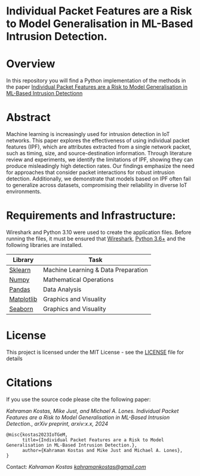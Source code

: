 # Individual Packet Features are a Risk to Model Generalisation in ML-Based Intrusion Detection.

# Overview
In this repository you will find a Python implementation of the methods in the paper [Individual Packet Features are a Risk to Model Generalisation in ML-Based Intrusion Detectionn](https://arxiv.org/)


# Abstract

Machine learning is increasingly used for intrusion detection in IoT networks. This paper explores the effectiveness of using individual packet features (IPF), which are attributes extracted from a single network packet, such as timing, size, and source-destination information. Through literature review and experiments, we identify the limitations of IPF, showing they can produce misleadingly high detection rates. Our findings emphasize the need for approaches that consider packet interactions for robust intrusion detection. Additionally, we demonstrate that models based on IPF often fail to generalize across datasets, compromising their reliability in diverse IoT environments.



# Requirements and Infrastructure: 

Wireshark and Python 3.10 were used to create the application files. Before running the files, it must be ensured that [Wireshark](https://www.wireshark.org/), [Python 3.6+](https://www.python.org/downloads/) and the following libraries are installed.

| Library | Task |
| ------ | ------ |
|[ Sklearn ](http://scikit-learn.org/stable/install.html)| Machine Learning & Data Preparation |
| [ Numpy ](http://www.numpy.org/) |Mathematical Operations|
| [ Pandas  ](https://pandas.pydata.org/pandas-docs/stable/install.html)|  Data Analysis|
| [ Matplotlib ](https://matplotlib.org/users/installing.html) |Graphics and Visuality|
| [Seaborn ](https://seaborn.pydata.org/) |Graphics and Visuality|


# License
This project is licensed under the MIT License - see the [LICENSE](LICENSE) file for details


# Citations
If you use the source code please cite the following paper:

*Kahraman  Kostas,  Mike  Just,  and  Michael  A.  Lones.   Individual Packet Features are a Risk to Model Generalisation in ML-Based Intrusion Detection., arXiv preprint, arxiv:x.x, 2024*


```
@misc{kostas2023IoTGeM,
      title={Individual Packet Features are a Risk to Model Generalisation in ML-Based Intrusion Detection.}, 
      author={Kahraman Kostas and Mike Just and Michael A. Lones},
}
```

Contact:
*Kahraman Kostas
kahramankostas@gmail.com*
